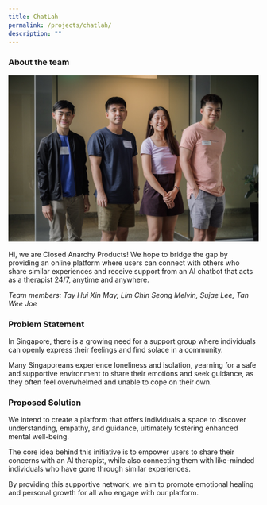 ```yaml
---
title: ChatLah
permalink: /projects/chatlah/
description: ""
---
```

### About the team

![](/images/closed%20anarchy%20products%20large.jpeg)

Hi, we are Closed Anarchy Products! We hope to bridge the gap by providing an online platform where users can connect with others who share similar experiences and receive support from an AI chatbot that acts as a therapist 24/7, anytime and anywhere.

*Team members: Tay Hui Xin May, Lim Chin Seong Melvin, Sujae Lee, Tan Wee Joe*
 
### Problem Statement

In Singapore, there is a growing need for a support group where individuals can openly express their feelings and find solace in a community. 

Many Singaporeans experience loneliness and isolation, yearning for a safe and supportive environment to share their emotions and seek guidance, as they often feel overwhelmed and unable to cope on their own.

### Proposed Solution

We intend to create a platform that offers individuals a space to discover understanding, empathy, and guidance, ultimately fostering enhanced mental well-being. 

The core idea behind this initiative is to empower users to share their concerns with an AI therapist, while also connecting them with like-minded individuals who have gone through similar experiences.

By providing this supportive network, we aim to promote emotional healing and personal growth for all who engage with our platform.